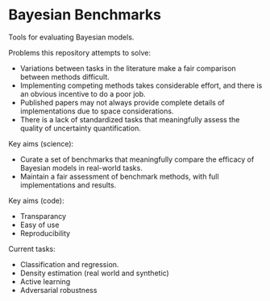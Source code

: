 # Bayesian Benchmarks

Tools for evaluating Bayesian models.

Problems this repository attempts to solve:
* Variations between tasks in the literature make a fair comparison between methods difficult.
* Implementing competing methods takes considerable effort, and there is an obvious incentive to do a poor job.
* Published papers may not always provide complete details of implementations due to space considerations.
* There is a lack of standardized tasks that meaningfully assess the quality of uncertainty quantification.


Key aims (science):
* Curate a set of benchmarks that meaningfully compare the efficacy of Bayesian models in real-world tasks.
* Maintain a fair assessment of benchmark methods, with full implementations and results.

Key aims (code):
* Transparancy
* Easy of use
* Reproducibility

Current tasks:
* Classification and regression.
* Density estimation (real world and synthetic)
* Active learning
* Adversarial robustness
